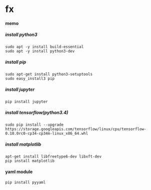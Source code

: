 # fx

#### memo

##### install python3
```
sudo apt -y install build-essential
sudo apt -y install python3-dev
```

##### install pip
```
sudo apt-get install python3-setuptools
sudo easy_install3 pip
```

##### install jupyter
```
pip install jupyter
```

##### install tensorflow(python3.4)
```
sudo pip install --upgrade https://storage.googleapis.com/tensorflow/linux/cpu/tensorflow-0.10.0rc0-cp34-cp34m-linux_x86_64.whl
```

##### install matplotlib
```
apt-get install libfreetype6-dev libxft-dev
pip install matplotlib
```

#### yaml module
```
pip install pyyaml
```
